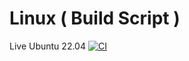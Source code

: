 # Linux ( Build Script )
Live Ubuntu 22.04 
[![CI](https://github.com/rsb-indi/linux/actions/workflows/build.yml/badge.svg)](https://github.com/rsb-indi/linux/actions/workflows/build.yml)
